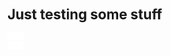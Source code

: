 # Just testing some stuff

<img src="./res/block.svg" width="16"><img src="./res/block.svg" width="16"><br><img src="./res/block.svg" width="16"><img src="./res/block.svg" width="16">

